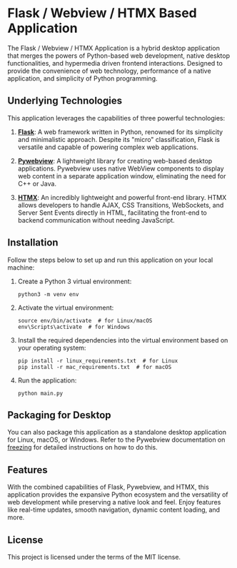 # Flask / Webview / HTMX Based Application

The Flask / Webview / HTMX Application is a hybrid desktop application that merges the powers of Python-based web development, native desktop functionalities, and hypermedia driven frontend interactions. Designed to provide the convenience of web technology, performance of a native application, and simplicity of Python programming.

## Underlying Technologies

This application leverages the capabilities of three powerful technologies:

1. [**Flask**](https://flask.palletsprojects.com/en/2.3.x/#): A web framework written in Python, renowned for its simplicity and minimalistic approach. Despite its "micro" classification, Flask is versatile and capable of powering complex web applications. 

2. [**Pywebview**](https://pywebview.flowrl.com/): A lightweight library for creating web-based desktop applications. Pywebview uses native WebView components to display web content in a separate application window, eliminating the need for C++ or Java.

3. [**HTMX**](https://htmx.org/): An incredibly lightweight and powerful front-end library. HTMX allows developers to handle AJAX, CSS Transitions, WebSockets, and Server Sent Events directly in HTML, facilitating the front-end to backend communication without needing JavaScript.

## Installation

Follow the steps below to set up and run this application on your local machine:

1. Create a Python 3 virtual environment:
   ```
   python3 -m venv env
   ```
2. Activate the virtual environment:
   ```
   source env/bin/activate  # for Linux/macOS
   env\Scripts\activate  # for Windows
   ```
3. Install the required dependencies into the virtual environment based on your operating system:
   ```
   pip install -r linux_requirements.txt  # for Linux
   pip install -r mac_requirements.txt  # for macOS
   ```
4. Run the application:
   ```
   python main.py
   ```

## Packaging for Desktop

You can also package this application as a standalone desktop application for Linux, macOS, or Windows. Refer to the Pywebview documentation on [freezing](https://pywebview.flowrl.com/3.7/guide/freezing.html) for detailed instructions on how to do this.

## Features

With the combined capabilities of Flask, Pywebview, and HTMX, this application provides the expansive Python ecosystem and the versatility of web development while preserving a native look and feel. Enjoy features like real-time updates, smooth navigation, dynamic content loading, and more.

## License

This project is licensed under the terms of the MIT license.
